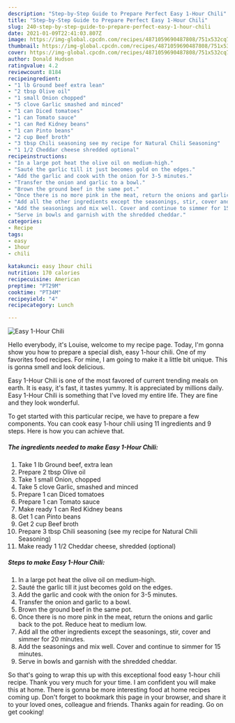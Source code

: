 ```yaml
---
description: "Step-by-Step Guide to Prepare Perfect Easy 1-Hour Chili"
title: "Step-by-Step Guide to Prepare Perfect Easy 1-Hour Chili"
slug: 240-step-by-step-guide-to-prepare-perfect-easy-1-hour-chili
date: 2021-01-09T22:41:03.807Z
image: https://img-global.cpcdn.com/recipes/4871059690487808/751x532cq70/easy-1-hour-chili-recipe-main-photo.jpg
thumbnail: https://img-global.cpcdn.com/recipes/4871059690487808/751x532cq70/easy-1-hour-chili-recipe-main-photo.jpg
cover: https://img-global.cpcdn.com/recipes/4871059690487808/751x532cq70/easy-1-hour-chili-recipe-main-photo.jpg
author: Donald Hudson
ratingvalue: 4.2
reviewcount: 8184
recipeingredient:
- "1 lb Ground beef extra lean"
- "2 tbsp Olive oil"
- "1 small Onion chopped"
- "5 clove Garlic smashed and minced"
- "1 can Diced tomatoes"
- "1 can Tomato sauce"
- "1 can Red Kidney beans"
- "1 can Pinto beans"
- "2 cup Beef broth"
- "3 tbsp Chili seasoning see my recipe for Natural Chili Seasoning"
- "1 1/2 Cheddar cheese shredded optional"
recipeinstructions:
- "In a large pot heat the olive oil on medium-high."
- "Sauté the garlic till it just becomes gold on the edges."
- "Add the garlic and cook with the onion for 3-5 minutes."
- "Transfer the onion and garlic to a bowl."
- "Brown the ground beef in the same pot."
- "Once there is no more pink in the meat, return the onions and garlic back to the pot.  Reduce heat to medium low."
- "Add all the other ingredients except the seasonings, stir, cover and simmer for 20 minutes."
- "Add the seasonings and mix well. Cover and continue to simmer for 15 minutes."
- "Serve in bowls and garnish with the shredded cheddar."
categories:
- Recipe
tags:
- easy
- 1hour
- chili

katakunci: easy 1hour chili 
nutrition: 170 calories
recipecuisine: American
preptime: "PT29M"
cooktime: "PT34M"
recipeyield: "4"
recipecategory: Lunch

---
```



![Easy 1-Hour Chili](https://img-global.cpcdn.com/recipes/4871059690487808/751x532cq70/easy-1-hour-chili-recipe-main-photo.jpg)

Hello everybody, it's Louise, welcome to my recipe page. Today, I'm gonna show you how to prepare a special dish, easy 1-hour chili. One of my favorites food recipes. For mine, I am going to make it a little bit unique. This is gonna smell and look delicious.

Easy 1-Hour Chili is one of the most favored of current trending meals on earth. It is easy, it's fast, it tastes yummy. It is appreciated by millions daily. Easy 1-Hour Chili is something that I've loved my entire life. They are fine and they look wonderful.




To get started with this particular recipe, we have to prepare a few components. You can cook easy 1-hour chili using 11 ingredients and 9 steps. Here is how you can achieve that.

<!--inarticleads1-->

##### The ingredients needed to make Easy 1-Hour Chili:

1. Take 1 lb Ground beef, extra lean
1. Prepare 2 tbsp Olive oil
1. Take 1 small Onion, chopped
1. Take 5 clove Garlic, smashed and minced
1. Prepare 1 can Diced tomatoes
1. Prepare 1 can Tomato sauce
1. Make ready 1 can Red Kidney beans
1. Get 1 can Pinto beans
1. Get 2 cup Beef broth
1. Prepare 3 tbsp Chili seasoning (see my recipe for Natural Chili Seasoning)
1. Make ready 1 1/2 Cheddar cheese, shredded (optional)




<!--inarticleads2-->

##### Steps to make Easy 1-Hour Chili:

1. In a large pot heat the olive oil on medium-high.
1. Sauté the garlic till it just becomes gold on the edges.
1. Add the garlic and cook with the onion for 3-5 minutes.
1. Transfer the onion and garlic to a bowl.
1. Brown the ground beef in the same pot.
1. Once there is no more pink in the meat, return the onions and garlic back to the pot.  Reduce heat to medium low.
1. Add all the other ingredients except the seasonings, stir, cover and simmer for 20 minutes.
1. Add the seasonings and mix well. Cover and continue to simmer for 15 minutes.
1. Serve in bowls and garnish with the shredded cheddar.




So that's going to wrap this up with this exceptional food easy 1-hour chili recipe. Thank you very much for your time. I am confident you will make this at home. There is gonna be more interesting food at home recipes coming up. Don't forget to bookmark this page in your browser, and share it to your loved ones, colleague and friends. Thanks again for reading. Go on get cooking!
